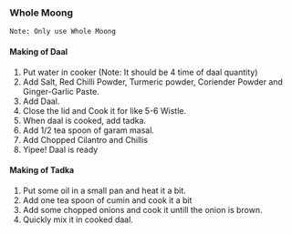 ### Whole Moong ###

```
Note: Only use Whole Moong
```

#### Making of Daal ####
1. Put water in cooker (Note: It should be 4 time of daal quantity)
2. Add Salt, Red Chilli Powder, Turmeric powder, Coriender Powder and Ginger-Garlic Paste.
3. Add Daal.
4. Close the lid and Cook it for like 5-6 Wistle.
5. When daal is cooked, add tadka.
6. Add 1/2 tea spoon of garam masal.
7. Add Chopped Cilantro and Chillis
8. Yipee! Daal is ready

#### Making of Tadka ####
1. Put some oil in a small pan and heat it a bit.
2. Add one tea spoon of cumin and cook it a bit
3. Add some chopped onions and cook it untill the onion is brown.
6. Quickly mix it in cooked daal.